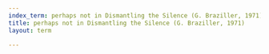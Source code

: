 ```yaml
---
index_term: perhaps not in Dismantling the Silence (G. Braziller, 1971)
title: perhaps not in Dismantling the Silence (G. Braziller, 1971)
layout: term

---
```

